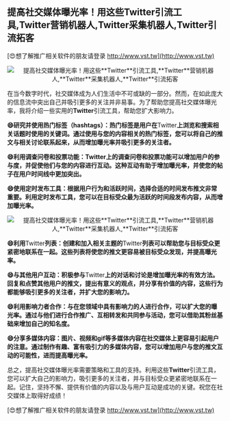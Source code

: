 ## **提高社交媒体曝光率！用这些**Twitter**引流工具,**Twitter**营销机器人,**Twitter**采集机器人,**Twitter**引流拓客**

[😍想了解推广相关软件的朋友请登录 http://www.vst.tw](http://www.vst.tw)

 <center><img src="https://vst.tw/MP4/tuiguang/png/8.png" alt="提高社交媒体曝光率！用这些**Twitter**引流工具,**Twitter**营销机器人,**Twitter**采集机器人,**Twitter**引流拓客"></center>

在当今数字时代，社交媒体成为人们生活中不可或缺的一部分。然而，在如此庞大的信息流中突出自己并吸引更多的关注并非易事。为了帮助您提高社交媒体曝光率，我将介绍一些实用的**Twitter**引流工具，帮助您扩大影响力。

**😄研究并使用热门标签（hashtags）：热门标签是用户在**Twitter**上浏览和搜索相关话题时使用的关键词。通过使用与您的内容相关的热门标签，您可以将自己的推文与相关讨论联系起来，从而增加曝光率并吸引更多的关注者。**

**😄利用调查问卷和投票功能：**Twitter**上的调查问卷和投票功能可以增加用户的参与度，并促使他们与您的内容进行互动。这种互动有助于增加曝光率，并使您的帖子在用户时间线中更加突出。**

**😄使用定时发布工具：根据用户行为和活跃时间，选择合适的时间发布推文非常重要。利用定时发布工具，您可以在目标受众最为活跃的时间段发布内容，从而增加曝光率。**

 <center><img src="https://vst.tw/MP4/tuiguang/png/4.png" alt="提高社交媒体曝光率！用这些**Twitter**引流工具,**Twitter**营销机器人,**Twitter**采集机器人,**Twitter**引流拓客"></center>

**😄利用**Twitter**列表：创建和加入相关主题的**Twitter**列表可以帮助您与目标受众更紧密地联系在一起。这些列表将使您的推文更容易被目标受众发现，并提高曝光率。**

**😄与其他用户互动：积极参与**Twitter**上的对话和讨论是增加曝光率的有效方法。回复和点赞其他用户的推文，提出有意义的观点，并分享有价值的内容，这些行为都能够吸引更多的关注者，并扩大您的影响力。**

**😄利用影响力者合作：与在您领域中具有影响力的人进行合作，可以扩大您的曝光率。通过与他们进行合作推广、互相转发和共同参与活动，您可以借助其粉丝基础来增加自己的知名度。**

**😄分享多媒体内容：图片、视频和gif等多媒体内容在社交媒体上更容易引起用户的注意。通过制作有趣、富有吸引力的多媒体内容，您可以增加用户与您的推文互动的可能性，进而提高曝光率。**

总之，提高社交媒体曝光率需要策略和工具的支持。利用这些**Twitter**引流工具，您可以扩大自己的影响力，吸引更多的关注者，并与目标受众更紧密地联系在一起。记住，坚持不懈、提供有价值的内容以及与用户互动是成功的关键。祝您在社交媒体上取得好成绩！

[😍想了解推广相关软件的朋友请登录 http://www.vst.tw](http://www.vst.tw)



